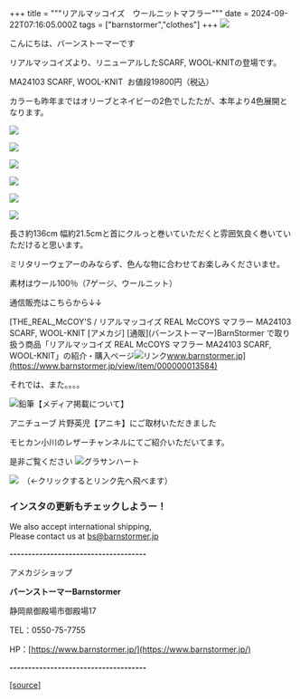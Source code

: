 +++
title = """リアルマッコイズ　ウールニットマフラー"""
date = 2024-09-22T07:16:05.000Z
tags = ["barnstormer","clothes"]
+++
[![](https://stat.ameba.jp/user_images/20231023/16/barnstormer-go/b2/03/p/o0420015015354743273.png)](https://ameblo.jp/barnstormer-go/entry-12825670498.html)

こんにちは、バーンストーマーです

リアルマッコイズより、リニューアルしたSCARF, WOOL-KNITの登場です。

MA24103 SCARF, WOOL-KNIT  お値段19800円（税込）

カラーも昨年まではオリーブとネイビーの2色でしたたが、本年より4色展開となります。

[![](https://stat.ameba.jp/user_images/20240922/16/barnstormer-go/b2/86/j/o0467070115489284896.jpg)](https://stat.ameba.jp/user_images/20240922/16/barnstormer-go/b2/86/j/o0467070115489284896.jpg)

[![](https://stat.ameba.jp/user_images/20240922/16/barnstormer-go/6d/b2/j/o0467070115489284898.jpg)](https://stat.ameba.jp/user_images/20240922/16/barnstormer-go/6d/b2/j/o0467070115489284898.jpg)

[![](https://stat.ameba.jp/user_images/20240922/16/barnstormer-go/3b/f0/j/o0467070115489284894.jpg)](https://stat.ameba.jp/user_images/20240922/16/barnstormer-go/3b/f0/j/o0467070115489284894.jpg)

[![](https://stat.ameba.jp/user_images/20240922/16/barnstormer-go/7a/f6/j/o0467070115489284891.jpg)](https://stat.ameba.jp/user_images/20240922/16/barnstormer-go/7a/f6/j/o0467070115489284891.jpg)

[![](https://stat.ameba.jp/user_images/20240922/16/barnstormer-go/ed/b7/j/o0467070115489284903.jpg)](https://stat.ameba.jp/user_images/20240922/16/barnstormer-go/ed/b7/j/o0467070115489284903.jpg)

[![](https://stat.ameba.jp/user_images/20240922/16/barnstormer-go/64/2d/j/o0467070115489284900.jpg)](https://stat.ameba.jp/user_images/20240922/16/barnstormer-go/64/2d/j/o0467070115489284900.jpg)

長さ約136cm 幅約21.5cmと首にクルっと巻いていただくと雰囲気良く巻いていただけると思います。

ミリタリーウェアーのみならず、色んな物に合わせてお楽しみくださいませ。

素材はウール100％（7ゲージ、ウールニット）

通信販売はこちらから↓↓

[THE\_REAL\_McCOY'S / リアルマッコイズ REAL McCOYS マフラー MA24103 SCARF, WOOL-KNIT \[アメカジ\] \[通販\](バーンストーマー)BarnStormer で取り扱う商品「リアルマッコイズ REAL McCOYS マフラー MA24103 SCARF, WOOL-KNIT」の紹介・購入ページ![リンク](https://c.stat100.ameba.jp/ameblo/symbols/v3.20.0/svg/gray/editor_link.svg)www.barnstormer.jp](https://www.barnstormer.jp/view/item/000000013584)

それでは、また。。。。

![鉛筆](https://stat100.ameba.jp/blog/ucs/img/char/char3/519.png)【メディア掲載について】

アニチューブ 片野英児【アニキ】にご取材いただきました

モヒカン小川のレザーチャンネルにてご紹介いただいてます。

是非ご覧ください ![グラサンハート](https://stat100.ameba.jp/blog/ucs/img/char/char3/148.png)

[![](https://stat.ameba.jp/user_images/20230412/16/barnstormer-go/6a/23/p/o0108010815269242493.png)](https://www.instagram.com/barnstormer_daily/)　（←クリックするとリンク先へ飛べます）

### インスタの更新もチェックしようー！

We also accept international shipping,  
Please contact us at bs@barnstormer.jp

**\-------------------------------------**

アメカジショップ

**バーンストーマーBarnstormer**

静岡県御殿場市御殿場17

TEL：0550-75-7755

HP：[https://www.barnstormer.jp/](https://www.barnstormer.jp/)

**\-------------------------------------**

[[source]](https://ameblo.jp/barnstormer-go/entry-12868516314.html)

